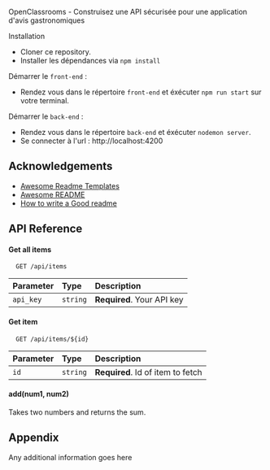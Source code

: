 OpenClassrooms - Construisez une API sécurisée pour une application d'avis gastronomiques

Installation
- Cloner ce repository.
- Installer les dépendances via `npm install`

Démarrer le `front-end` :

- Rendez vous dans le répertoire `front-end` et éxécuter `npm run start` sur votre terminal.

Démarrer le `back-end` : 

- Rendez vous dans le répertoire `back-end` et éxécuter `nodemon server`.
- Se connecter à l'url : http://localhost:4200
## Acknowledgements

 - [Awesome Readme Templates](https://awesomeopensource.com/project/elangosundar/awesome-README-templates)
 - [Awesome README](https://github.com/matiassingers/awesome-readme)
 - [How to write a Good readme](https://bulldogjob.com/news/449-how-to-write-a-good-readme-for-your-github-project)


## API Reference

#### Get all items

```http
  GET /api/items
```

| Parameter | Type     | Description                |
| :-------- | :------- | :------------------------- |
| `api_key` | `string` | **Required**. Your API key |

#### Get item

```http
  GET /api/items/${id}
```

| Parameter | Type     | Description                       |
| :-------- | :------- | :-------------------------------- |
| `id`      | `string` | **Required**. Id of item to fetch |

#### add(num1, num2)

Takes two numbers and returns the sum.


## Appendix

Any additional information goes here

